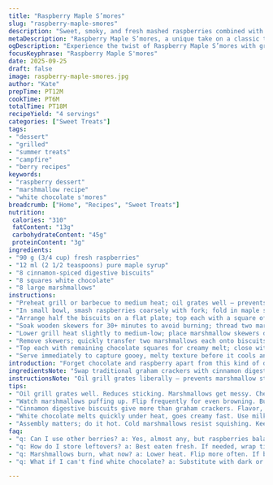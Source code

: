 ```yaml
---
title: "Raspberry Maple S’mores"
slug: "raspberry-maple-smores"
description: "Sweet, smoky, and fresh mashed raspberries combined with grilled marshmallows. Swap dark chocolate for rich white chocolate, and traditional graham crackers for cinnamon-spiced digestive biscuits. Maple syrup adds an extra layer of sweetness and complexity. Cook marshmallows slowly over medium heat, watching for golden bubbles and a toasted, caramelized surface. Use skewers soaked in water to avoid flare-ups. The mixture of fruit acidity, creamy melted chocolate, and charred marshmallows makes every bite a texture and flavor dance."
metaDescription: "Raspberry Maple S’mores, a unique take on a classic treat melding grilled marshmallows, white chocolate, and fresh raspberries with a hint of maple."
ogDescription: "Experience the twist of Raspberry Maple S’mores with grilled marshmallows and fresh berries that elevate your outdoor dessert game."
focusKeyphrase: "Raspberry Maple S'mores"
date: 2025-09-25
draft: false
image: raspberry-maple-smores.jpg
author: "Kate"
prepTime: PT12M
cookTime: PT6M
totalTime: PT18M
recipeYield: "4 servings"
categories: ["Sweet Treats"]
tags:
- "dessert"
- "grilled"
- "summer treats"
- "campfire"
- "berry recipes"
keywords:
- "raspberry dessert"
- "marshmallow recipe"
- "white chocolate s'mores"
breadcrumb: ["Home", "Recipes", "Sweet Treats"]
nutrition: 
 calories: "310"
 fatContent: "13g"
 carbohydrateContent: "45g"
 proteinContent: "3g"
ingredients:
- "90 g (3/4 cup) fresh raspberries"
- "12 ml (2 1/2 teaspoons) pure maple syrup"
- "8 cinnamon-spiced digestive biscuits"
- "8 squares white chocolate"
- "8 large marshmallows"
instructions:
- "Preheat grill or barbecue to medium heat; oil grates well — prevents sticking, no mess later."
- "In small bowl, smash raspberries coarsely with fork; fold in maple syrup for sweetness and slight viscosity, keeps mixture clingy."
- "Arrange half the biscuits on a flat plate; top each with a square of white chocolate. Reserve."
- "Soak wooden skewers for 30+ minutes to avoid burning; thread two marshmallows per skewer. Lightly grease skewers for extra insurance."
- "Lower grill heat slightly to medium-low; place marshmallow skewers directly on grates. Watch closely — marshmallows puff, bubble, then golden brown all around; takes about 4 to 5 minutes. Flip 3 times evenly. Avoid black char — bitter and dry."
- "Remove skewers; quickly transfer two marshmallows each onto biscuits with chocolate. Spoon enough raspberry-maple mixture over marshmallows while still hot and pliable."
- "Top each with remaining chocolate squares for creamy melt; close with remaining biscuits gently pressing in; balance is delicate — don’t crush marshmallows."
- "Serve immediately to capture gooey, melty texture before it cools and stiffens."
introduction: "Forget chocolate and raspberry apart from this kind of direct contact. Marshmallows scorching slowly, a faint hiss, puff then crisp skin forming. The tart brightness of mashed berries cuts through sugary fat and melty chocolate. No egg, no dairy beside what’s in the chocolate or marshmallows. Cinnamon digestive biscuits instead of graham crackers shift flavors toward warm spice. Trust the grill temp — medium heat means even caramelization versus instant blackness. Use wooden skewers soaked to avoid smoke alarm triggers. Each bite's a tug-of-war between soft, crunchy, sweet, acid, and char. The maple syrup sticks berries and keeps flavors fresh. Hot assembly crucial; cool s’mores turn into stiff hockey pucks. Worth the patience. No surprises if you know your tools. The rhythm of turning marshmallows in place teaches patience; timing is tactile, not rigid."
ingredientsNote: "Swap traditional graham crackers with cinnamon digestive biscuits for a subtle spice that complements the berries. Use white chocolate over dark or milk for a creamy, buttery profile that melts quickly under heat and sharp berry acidity. Maple syrup replaces sugar to bind crushed raspberries, adding complexity and moisture. Soaking wooden skewers prevents flare-ups and burnt tips, an often overlooked step that saves flavor. Fresh raspberries must be ripe but firm to avoid excessive juice loss during mashing; under-ripe berries lack sweetness, over-ripe may turn watery. Keep ingredients close to room temperature, especially marshmallows; cold marshmallows can resist toasting evenly. This method works with any fresh berries, but raspberries strike the right balance of tartness and texture. White chocolate isn’t totally dairy-free – adapt with vegan chocolate if needed."
instructionsNote: "Oil grill grates liberally — prevents marshmallow sticking, difficult cleanup. Medium-low heat, not high — marshmallows puff, bubble, crisp within several minutes instead of blackening instantly. Watch closely and flip every 90 seconds to achieve even browning. Pause flipping if marshmallows start to catch flame; patience prevents bitter burnt flavor. Assemble s’mores while marshmallows still pliable and hot — crucial step; cooled marshmallow becomes hard to press between biscuits. Don’t over-squeeze; gentle but firm pressure prevents marshmallows oozing out excessively. Layering white chocolate on both sides of marshmallow boosts melting and flavor integration. The tart maple-berry mixture should remain chunky, not liquefied — otherwise s’mores get soggy. Serve immediately for best texture contrast; leftovers can dry out and should be reheated gently if necessary. Keep skewers wet and at hand before and during grilling."
tips:
- "Oil grill grates well. Reduces sticking. Marshmallows get messy. Check temperature; medium heat keeps them from burning too fast. Control flames with soaked skewers."
- "Watch marshmallows puffing up. Flip frequently for even browning. Burnt marshmallows taste bad, upset the balance. Catch that golden hue, bubbles form."
- "Cinnamon digestive biscuits give more than graham crackers. Flavor, spice—goes well with berries. Swap if you want, but try them. Mash raspberries until chunky."
- "White chocolate melts quickly under heat, goes creamy fast. Use milk chocolate if needed. Vary flavors, but test how they interact with berries."
- "Assembly matters; do it hot. Cold marshmallows resist squishing. Keep pressure gentle, careful not to ruin the texture. Serve warm for the best experience."
faq:
- "q: Can I use other berries? a: Yes, almost any, but raspberries balance nicely. Blackberries, strawberries, can work. Consider acidity vs sweetness."
- "q: How do I store leftovers? a: Best eaten fresh. If needed, wrap tightly. Reheat gently. Microwave or low oven works. Revive texture."
- "q: Marshmallows burn, what now? a: Lower heat. Flip more often. If burnt, toss — starts over. Burnt flavor ruins everything."
- "q: What if I can't find white chocolate? a: Substitute with dark or milk chocolate. Check melt point, adjust timing; may need tweaks."

---
```

